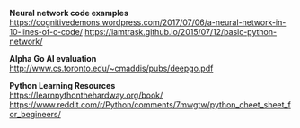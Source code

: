 <b>Neural network code examples</b><br />
https://cognitivedemons.wordpress.com/2017/07/06/a-neural-network-in-10-lines-of-c-code/
https://iamtrask.github.io/2015/07/12/basic-python-network/

<b>Alpha Go AI evaluation</b><br />
http://www.cs.toronto.edu/~cmaddis/pubs/deepgo.pdf

<b>Python Learning Resources</b><br />
https://learnpythonthehardway.org/book/
https://www.reddit.com/r/Python/comments/7mwgtw/python_cheet_sheet_for_begineers/
